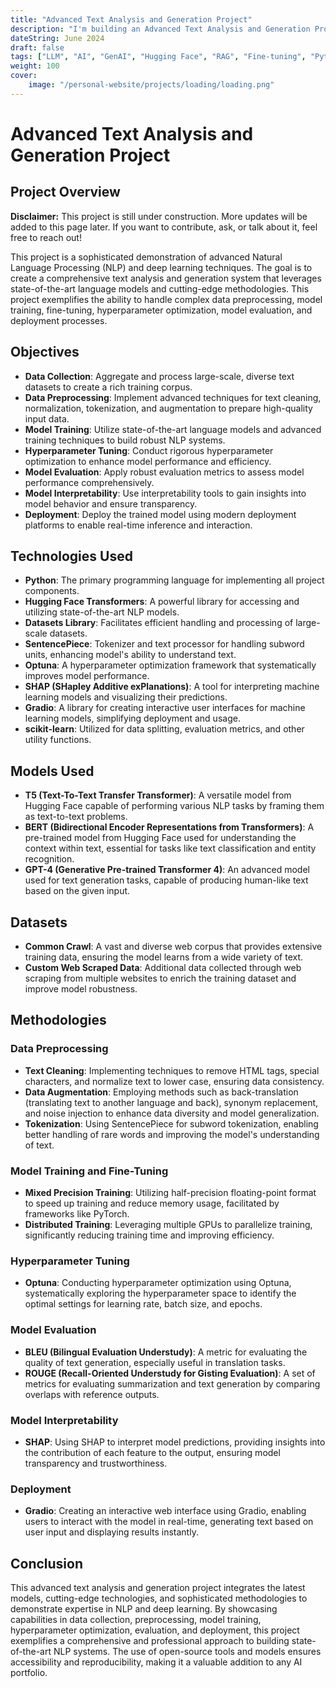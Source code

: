 ```yaml
---
title: "Advanced Text Analysis and Generation Project"
description: "I'm building an Advanced Text Analysis and Generation Project"
dateString: June 2024
draft: false
tags: ["LLM", "AI", "GenAI", "Hugging Face", "RAG", "Fine-tuning", "Python"]
weight: 100
cover:
    image: "/personal-website/projects/loading/loading.png"
---
```

# Advanced Text Analysis and Generation Project

## Project Overview

**Disclaimer:** This project is still under construction. More updates will be added to this page later. If you want to contribute, ask, or talk about it, feel free to reach out!

This project is a sophisticated demonstration of advanced Natural Language Processing (NLP) and deep learning techniques. The goal is to create a comprehensive text analysis and generation system that leverages state-of-the-art language models and cutting-edge methodologies. This project exemplifies the ability to handle complex data preprocessing, model training, fine-tuning, hyperparameter optimization, model evaluation, and deployment processes.

## Objectives

- **Data Collection**: Aggregate and process large-scale, diverse text datasets to create a rich training corpus.
- **Data Preprocessing**: Implement advanced techniques for text cleaning, normalization, tokenization, and augmentation to prepare high-quality input data.
- **Model Training**: Utilize state-of-the-art language models and advanced training techniques to build robust NLP systems.
- **Hyperparameter Tuning**: Conduct rigorous hyperparameter optimization to enhance model performance and efficiency.
- **Model Evaluation**: Apply robust evaluation metrics to assess model performance comprehensively.
- **Model Interpretability**: Use interpretability tools to gain insights into model behavior and ensure transparency.
- **Deployment**: Deploy the trained model using modern deployment platforms to enable real-time inference and interaction.

## Technologies Used

- **Python**: The primary programming language for implementing all project components.
- **Hugging Face Transformers**: A powerful library for accessing and utilizing state-of-the-art NLP models.
- **Datasets Library**: Facilitates efficient handling and processing of large-scale datasets.
- **SentencePiece**: Tokenizer and text processor for handling subword units, enhancing model's ability to understand text.
- **Optuna**: A hyperparameter optimization framework that systematically improves model performance.
- **SHAP (SHapley Additive exPlanations)**: A tool for interpreting machine learning models and visualizing their predictions.
- **Gradio**: A library for creating interactive user interfaces for machine learning models, simplifying deployment and usage.
- **scikit-learn**: Utilized for data splitting, evaluation metrics, and other utility functions.

## Models Used

- **T5 (Text-To-Text Transfer Transformer)**: A versatile model from Hugging Face capable of performing various NLP tasks by framing them as text-to-text problems.
- **BERT (Bidirectional Encoder Representations from Transformers)**: A pre-trained model from Hugging Face used for understanding the context within text, essential for tasks like text classification and entity recognition.
- **GPT-4 (Generative Pre-trained Transformer 4)**: An advanced model used for text generation tasks, capable of producing human-like text based on the given input.

## Datasets

- **Common Crawl**: A vast and diverse web corpus that provides extensive training data, ensuring the model learns from a wide variety of text.
- **Custom Web Scraped Data**: Additional data collected through web scraping from multiple websites to enrich the training dataset and improve model robustness.

## Methodologies

### Data Preprocessing
- **Text Cleaning**: Implementing techniques to remove HTML tags, special characters, and normalize text to lower case, ensuring data consistency.
- **Data Augmentation**: Employing methods such as back-translation (translating text to another language and back), synonym replacement, and noise injection to enhance data diversity and model generalization.
- **Tokenization**: Using SentencePiece for subword tokenization, enabling better handling of rare words and improving the model's understanding of text.

### Model Training and Fine-Tuning
- **Mixed Precision Training**: Utilizing half-precision floating-point format to speed up training and reduce memory usage, facilitated by frameworks like PyTorch.
- **Distributed Training**: Leveraging multiple GPUs to parallelize training, significantly reducing training time and improving efficiency.

### Hyperparameter Tuning
- **Optuna**: Conducting hyperparameter optimization using Optuna, systematically exploring the hyperparameter space to identify the optimal settings for learning rate, batch size, and epochs.

### Model Evaluation
- **BLEU (Bilingual Evaluation Understudy)**: A metric for evaluating the quality of text generation, especially useful in translation tasks.
- **ROUGE (Recall-Oriented Understudy for Gisting Evaluation)**: A set of metrics for evaluating summarization and text generation by comparing overlaps with reference outputs.

### Model Interpretability
- **SHAP**: Using SHAP to interpret model predictions, providing insights into the contribution of each feature to the output, ensuring model transparency and trustworthiness.

### Deployment
- **Gradio**: Creating an interactive web interface using Gradio, enabling users to interact with the model in real-time, generating text based on user input and displaying results instantly.

## Conclusion

This advanced text analysis and generation project integrates the latest models, cutting-edge technologies, and sophisticated methodologies to demonstrate expertise in NLP and deep learning. By showcasing capabilities in data collection, preprocessing, model training, hyperparameter optimization, evaluation, and deployment, this project exemplifies a comprehensive and professional approach to building state-of-the-art NLP systems. The use of open-source tools and models ensures accessibility and reproducibility, making it a valuable addition to any AI portfolio.
